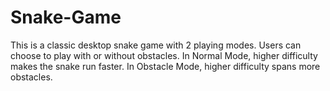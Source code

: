 # Snake-Game
This is a classic desktop snake game with 2 playing modes. Users can choose to play with or without obstacles. In Normal Mode, higher difficulty makes the snake run faster. In Obstacle Mode, higher difficulty spans more obstacles.  
